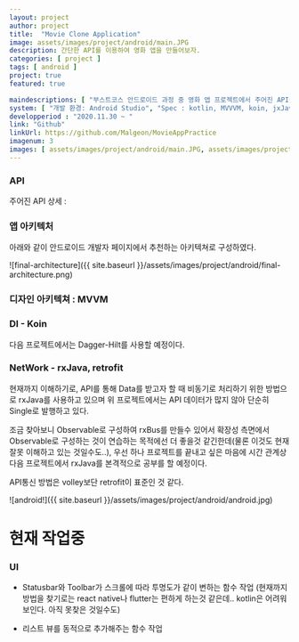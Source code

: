 ```yaml
---
layout: project
author: project
title:  "Movie Clone Application"
image: assets/images/project/android/main.JPG
description: 간단한 API를 이용하여 영화 앱을 만들어보자.
categories: [ project ]
tags: [ android ]
project: true
featured: true

maindescriptions: [ "부스트코스 안드로이드 과정 중 영화 앱 프로젝트에서 주어진 API를 이용하여, 해당 API의 정보를 보여주는 영화 어플리케이션입니다.", "디자인 패턴은 MVVM, Database는 Room, viewModel data binding은 LiveData를 적용하였습니다." ]
system: [ "개발 환경: Android Studio", "Spec : kotlin, MVVVM, koin, jxJava, retrofit, Room, coroutine", "역할 : 개발" ]
developperiod : "2020.11.30 ~ "
link: "Github"
linkUrl: https://github.com/Malgeon/MovieAppPractice
imagenum: 3
images: [ assets/images/project/android/main.JPG, assets/images/project/android/content.JPG, assets/images/project/android/rating.JPG ]
---
```


### API 

주어진 API 상세 : 


### 앱 아키텍처

아래와 같이 안드로이드 개발자 페이지에서 추천하는 아키텍쳐로 구성하였다.

![final-architecture]({{ site.baseurl }}/assets/images/project/android/final-architecture.png)

### 디자인 아키텍쳐 : MVVM

### DI - Koin

다음 프로젝트에서는 Dagger-Hilt를 사용할 예정이다.

### NetWork - rxJava, retrofit

현재까지 이해하기로, API를 통해 Data를 받고자 할 때 비동기로 처리하기 위한 방법으로 rxJava를 사용하고 있으며 위 프로젝트에서는 API 데이터가 많지 않아 단순히 Single로 발행하고 있다. 

조금 찾아보니 Observable로 구성하여 rxBus를 만들수 있어서 확장성 측면에서 Observable로 구성하는 것이 연습하는 목적에선 더 좋을것 같긴한데(물론 이것도 현재 잘못 이해하고 있는 것일수도..), 우선 하나 프로젝트를 끝내고 싶은 마음에 시간 관계상 다음 프로젝트에서 rxJava를 본격적으로 공부를 할 예정이다.

API통신 방법은 volley보단 retrofit이 표준인 것 같다.



![android!]({{ site.baseurl }}/assets/images/project/android/android.jpg)


# 현재 작업중

### UI

- Statusbar와 Toolbar가 스크롤에 따라 투명도가 같이 변하는 함수 작업
(현재까지 방법을 찾기로는 react native나 flutter는 편하게 하는것 같은데.. kotlin은 어려워 보인다. 아직 못찾은 것일수도)

- 리스트 뷰를 동적으로 추가해주는 함수 작업


